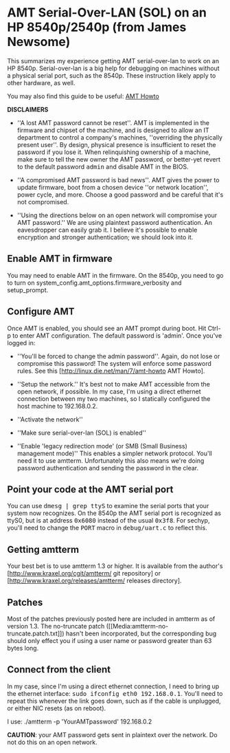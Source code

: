 # AMT Serial-Over-LAN (SOL) on an HP 8540p/2540p  (from James Newsome)

This summarizes my experience getting AMT serial-over-lan to work on an HP 8540p. Serial-over-lan is a big help for debugging on machines without a physical serial port, such as the 8540p. These instruction likely apply to other hardware, as well.

You may also find this guide to be useful: [AMT Howto](http://linux.die.net/man/7/amt-howto)

**DISCLAIMERS**

* ''A lost AMT password cannot be reset''. AMT is implemented in the firmware and chipset of the machine, and is designed to allow an IT department to control a company's machines, ''overriding the physically present user''. By design, physical presence is insufficient to reset the password if you lose it. When relinquishing ownership of a machine, make sure to tell the new owner the AMT password, or better-yet revert to the default password <tt>admin</tt> and disable AMT in the BIOS.

* ''A compromised AMT password is bad news''. AMT gives the power to update firmware, boot from a chosen device ''or network location'', power cycle, and more. Choose a good password and be careful that it's not compromised.

* ''Using the directions below on an open network will compromise your AMT password.'' We are using plaintext password authentication. An eavesdropper can easily grab it. I believe it's possible to enable encryption and stronger authentication; we should look into it.

## Enable AMT in firmware

You may need to enable AMT in the firmware. On the 8540p, you need to go to turn on system_config.amt_options.firmware_verbosity and setup_prompt.

## Configure AMT

Once AMT is enabled, you should see an AMT prompt during boot. Hit Ctrl-p to enter AMT configuration. The default password is 'admin'. Once you've logged in:

* ''You'll be forced to change the admin password''. Again, do not lose or compromise this password! The system will enforce some password rules. See this [http://linux.die.net/man/7/amt-howto AMT Howto].

* ''Setup the network.'' It's best not to make AMT accessible from the open network, if possible. In my case, I'm using a direct ethernet connection between my two machines, so I statically configured the host machine to 192.168.0.2.

* ''Activate the network''

* ''Make sure serial-over-lan (SOL) is enabled''

* ''Enable 'legacy redirection mode' (or SMB (Small Business) management mode)'' This enables a simpler network protocol. You'll need it to use amtterm. Unfortunately this also means we're doing password authentication and sending the password in the clear.

## Point your code at the AMT serial port

You can use <tt>dmesg | grep ttyS</tt> to examine the serial ports that your system now recognizes. On the 8540p the AMT serial port is recognized as ttyS0, but is at address <tt>0x6080</tt> instead of the usual <tt>0x3f8</tt>. For sechyp, you'll need to change the <tt>PORT</tt> macro in <tt>debug/uart.c</tt> to reflect this.

## Getting amtterm

Your best bet is to use amtterm 1.3 or higher. It is available from the author's [http://www.kraxel.org/cgit/amtterm/ git repository] or [http://www.kraxel.org/releases/amtterm/ releases directory].

## Patches

Most of the patches previously posted here are included in amtterm as of version 1.3. The no-truncate patch ([[Media:amtterm-no-truncate.patch.txt]]) hasn't been incorporated, but the corresponding bug should only effect you if using a user name or password greater than 63 bytes long.

## Connect from the client

In my case, since I'm using a direct ethernet connection, I need to bring up the ethernet interface: <tt>sudo ifconfig eth0 192.168.0.1</tt>. You'll need to repeat this whenever the link goes down, such as if the cable is unplugged, or either NIC resets (as on reboot).

I use: ./amtterm -p 'YourAMTpassword' 192.168.0.2

**CAUTION**: your AMT password gets sent in plaintext over the network. Do not do this on an open network.
